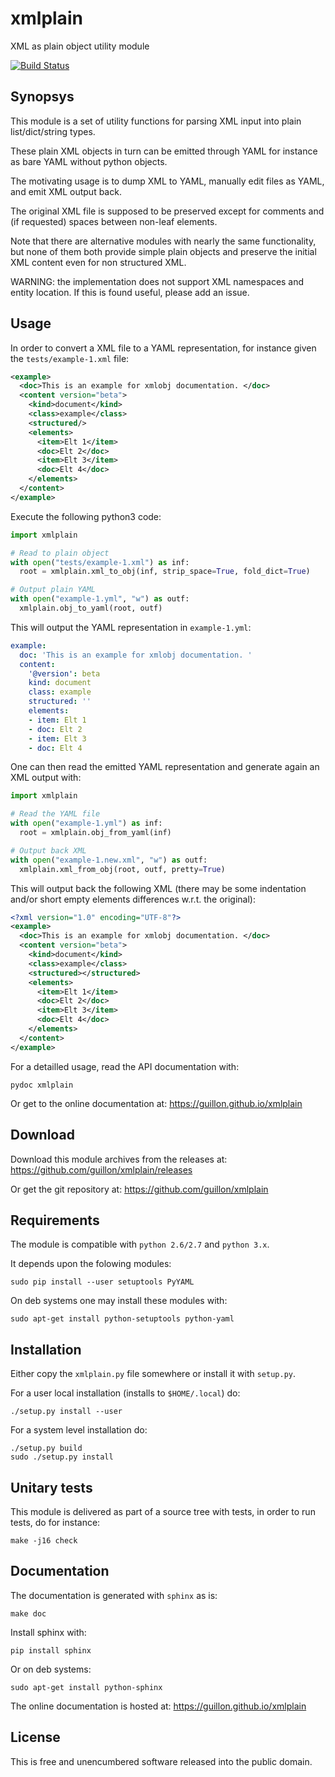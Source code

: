 # xmlplain

XML as plain object utility module

[![Build Status](https://secure.travis-ci.org/guillon/xmlplain.svg)](http://travis-ci.org/guillon/xmlplain)

## Synopsys

This module is a set of utility functions for parsing XML input
into plain list/dict/string types.

These plain XML objects in turn can be emitted through YAML
for instance as bare YAML without python objects.

The motivating usage is to dump XML to YAML, manually edit
files as YAML, and emit XML output back.

The original XML file is supposed to be preserved except
for comments and (if requested) spaces between non-leaf elements.

Note that there are alternative modules with nearly the same
functionality, but none of them both provide simple plain objects
and preserve the initial XML content even for non structured XML.

WARNING: the implementation does not support XML namespaces
and entity location. If this is found useful, please add an issue.


## Usage

In order to convert a XML file to a YAML representation, for instance given
the `tests/example-1.xml` file:

```xml
<example>
  <doc>This is an example for xmlobj documentation. </doc>
  <content version="beta">
    <kind>document</kind>
    <class>example</class>
    <structured/>
    <elements>
      <item>Elt 1</item>
      <doc>Elt 2</doc>
      <item>Elt 3</item>
      <doc>Elt 4</doc>
    </elements>
  </content>
</example>
```

Execute the following python3 code:

```python
import xmlplain

# Read to plain object
with open("tests/example-1.xml") as inf:
  root = xmlplain.xml_to_obj(inf, strip_space=True, fold_dict=True)

# Output plain YAML
with open("example-1.yml", "w") as outf:
  xmlplain.obj_to_yaml(root, outf)
```

This will output the YAML representation in `example-1.yml`:

```yaml
example:
  doc: 'This is an example for xmlobj documentation. '
  content:
    '@version': beta
    kind: document
    class: example
    structured: ''
    elements:
    - item: Elt 1
    - doc: Elt 2
    - item: Elt 3
    - doc: Elt 4
```

One can then read the emitted YAML representation and generate
again an XML output with:

```python
import xmlplain

# Read the YAML file
with open("example-1.yml") as inf:
  root = xmlplain.obj_from_yaml(inf)

# Output back XML
with open("example-1.new.xml", "w") as outf:
  xmlplain.xml_from_obj(root, outf, pretty=True)
```

This will output back the following XML (there may be some
indentation and/or short empty elements differences w.r.t. the
original):

```xml
<?xml version="1.0" encoding="UTF-8"?>
<example>
  <doc>This is an example for xmlobj documentation. </doc>
  <content version="beta">
    <kind>document</kind>
    <class>example</class>
    <structured></structured>
    <elements>
      <item>Elt 1</item>
      <doc>Elt 2</doc>
      <item>Elt 3</item>
      <doc>Elt 4</doc>
    </elements>
  </content>
</example>
```

For a detailled usage, read the API documentation with:

    pydoc xmlplain

Or get to the online documentation at: https://guillon.github.io/xmlplain


## Download

Download this module archives from the releases at: https://github.com/guillon/xmlplain/releases

Or get the git repository at: https://github.com/guillon/xmlplain


## Requirements

The module is compatible with `python 2.6/2.7` and `python 3.x`.

It depends upon the folowing modules:

    sudo pip install --user setuptools PyYAML

On deb systems one may install these modules with:

    sudo apt-get install python-setuptools python-yaml


## Installation

Either copy the `xmlplain.py` file somewhere or install it
with `setup.py`.

For a user local installation (installs to `$HOME/.local`) do:

    ./setup.py install --user

For a system level installation do:

    ./setup.py build
    sudo ./setup.py install


## Unitary tests

This module is delivered as part of a source tree with tests, in order
to run tests, do for instance:

    make -j16 check

## Documentation

The documentation is generated with `sphinx` as is:

	make doc

Install sphinx with:

    pip install sphinx

Or on deb systems:

    sudo apt-get install python-sphinx

The online documentation is hosted at: https://guillon.github.io/xmlplain


## License

This is free and unencumbered software released into the public domain.
